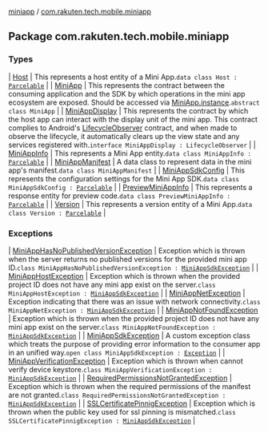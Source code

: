 [miniapp](../index.md) / [com.rakuten.tech.mobile.miniapp](./index.md)

## Package com.rakuten.tech.mobile.miniapp

### Types

| [Host](-host/index.md) | This represents a host entity of a Mini App.`data class Host : `[`Parcelable`](https://developer.android.com/reference/android/os/Parcelable.html) |
| [MiniApp](-mini-app/index.md) | This represents the contract between the consuming application and the SDK by which operations in the mini app ecosystem are exposed. Should be accessed via [MiniApp.instance](-mini-app/instance.md).`abstract class MiniApp` |
| [MiniAppDisplay](-mini-app-display/index.md) | This represents the contract by which the host app can interact with the display unit of the mini app. This contract complies to Android's [LifecycleObserver](#) contract, and when made to observe the lifecycle, it automatically clears up the view state and any services registered with.`interface MiniAppDisplay : LifecycleObserver` |
| [MiniAppInfo](-mini-app-info/index.md) | This represents a Mini App entity.`data class MiniAppInfo : `[`Parcelable`](https://developer.android.com/reference/android/os/Parcelable.html) |
| [MiniAppManifest](-mini-app-manifest/index.md) | A data class to represent data in the mini app's manifest.`data class MiniAppManifest` |
| [MiniAppSdkConfig](-mini-app-sdk-config/index.md) | This represents the configuration settings for the Mini App SDK.`data class MiniAppSdkConfig : `[`Parcelable`](https://developer.android.com/reference/android/os/Parcelable.html) |
| [PreviewMiniAppInfo](-preview-mini-app-info/index.md) | This represents a response entity for preview code.`data class PreviewMiniAppInfo : `[`Parcelable`](https://developer.android.com/reference/android/os/Parcelable.html) |
| [Version](-version/index.md) | This represents a version entity of a Mini App.`data class Version : `[`Parcelable`](https://developer.android.com/reference/android/os/Parcelable.html) |

### Exceptions

| [MiniAppHasNoPublishedVersionException](-mini-app-has-no-published-version-exception/index.md) | Exception which is thrown when the server returns no published versions for the provided mini app ID.`class MiniAppHasNoPublishedVersionException : `[`MiniAppSdkException`](-mini-app-sdk-exception/index.md) |
| [MiniAppHostException](-mini-app-host-exception/index.md) | Exception which is thrown when the provided project ID does not have any mini app exist on the server.`class MiniAppHostException : `[`MiniAppSdkException`](-mini-app-sdk-exception/index.md) |
| [MiniAppNetException](-mini-app-net-exception/index.md) | Exception indicating that there was an issue with network connectivity.`class MiniAppNetException : `[`MiniAppSdkException`](-mini-app-sdk-exception/index.md) |
| [MiniAppNotFoundException](-mini-app-not-found-exception/index.md) | Exception which is thrown when the provided project ID does not have any mini app exist on the server.`class MiniAppNotFoundException : `[`MiniAppSdkException`](-mini-app-sdk-exception/index.md) |
| [MiniAppSdkException](-mini-app-sdk-exception/index.md) | A custom exception class which treats the purpose of providing error information to the consumer app in an unified way.`open class MiniAppSdkException : `[`Exception`](https://kotlinlang.org/api/latest/jvm/stdlib/kotlin/-exception/index.html) |
| [MiniAppVerificationException](-mini-app-verification-exception/index.md) | Exception which is thrown when cannot verify device keystore.`class MiniAppVerificationException : `[`MiniAppSdkException`](-mini-app-sdk-exception/index.md) |
| [RequiredPermissionsNotGrantedException](-required-permissions-not-granted-exception/index.md) | Exception which is thrown when the required permissions of the manifest are not granted.`class RequiredPermissionsNotGrantedException : `[`MiniAppSdkException`](-mini-app-sdk-exception/index.md) |
| [SSLCertificatePinnigException](-s-s-l-certificate-pinnig-exception/index.md) | Exception which is thrown when the public key used for ssl pinning is mismatched.`class SSLCertificatePinnigException : `[`MiniAppSdkException`](-mini-app-sdk-exception/index.md) |

